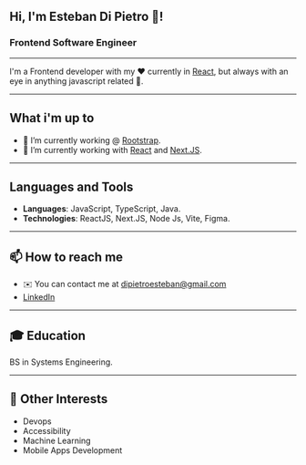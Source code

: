 ## Hi, I'm Esteban Di Pietro 👋!

### Frontend Software Engineer

---

I'm a Frontend developer with my ♥ currently in [React](https://reactjs.org), but always with an eye in anything javascript related 🚀.

---

## What i'm up to

- 🔭 I’m currently working @ [Rootstrap](https://www.rootstrap.com/).
- 🌱 I’m currently working with [React](https://reactjs.org) and [Next.JS](https://nextjs.org/).

---

## Languages and Tools
- **Languages**: JavaScript, TypeScript, Java.
- **Technologies**: ReactJS, Next.JS, Node Js, Vite, Figma.

---

## 📫 How to reach me 

- ✉️  You can contact me at dipietroesteban@gmail.com
- [LinkedIn](https://www.linkedin.com/in/esteban-di-pietro/)
  
---

## 🎓 Education

BS in Systems Engineering.

---

## 🎈 Other Interests 

- Devops
- Accessibility
- Machine Learning
- Mobile Apps Development
